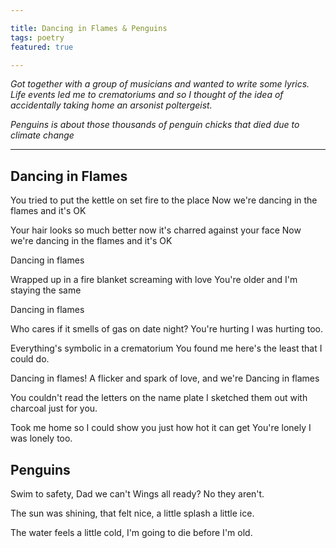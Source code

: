 ```yaml
---

title: Dancing in Flames & Penguins
tags: poetry
featured: true

---
```


_Got together with a group of musicians and wanted to write some lyrics. Life events led me to crematoriums and so I thought of the idea of accidentally taking home an arsonist poltergeist._

_Penguins is about those thousands of penguin chicks that died due to climate change_ 

---

## Dancing in Flames

You tried to put the kettle on set fire to the place
Now we're dancing in the flames and it's OK

Your hair looks so much better now it's charred against your face
Now we're dancing in the flames and it's OK

Dancing in flames

Wrapped up in a fire blanket screaming with love
You're older and I'm staying the same

Dancing in flames

Who cares if it smells of gas on date night?
You're hurting I was hurting too.

Everything's symbolic in a crematorium
You found me here's the least that I could do.

Dancing in flames!
A flicker and spark of love, and we're
Dancing in flames

You couldn't read the letters on the name plate
I sketched them out with charcoal just for you.

Took me home so I could show you just how hot it can get
You're lonely I was lonely too.

## Penguins

Swim to safety, 
Dad we can't 
Wings all ready? 
No they aren't.

The sun was shining, that felt nice,
a little splash a little ice.

The water feels a little cold,
I'm going to die before I'm old.